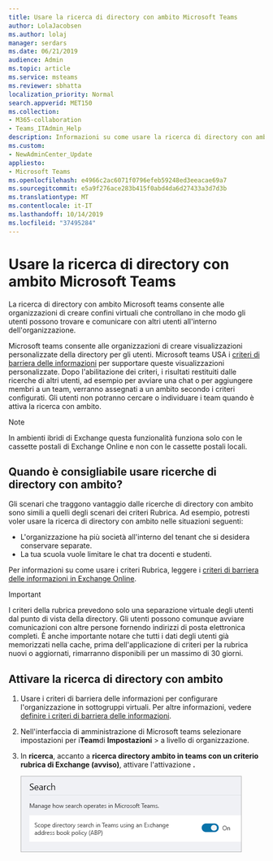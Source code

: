 ```yaml
---
title: Usare la ricerca di directory con ambito Microsoft Teams
author: LolaJacobsen
ms.author: lolaj
manager: serdars
ms.date: 06/21/2019
audience: Admin
ms.topic: article
ms.service: msteams
ms.reviewer: sbhatta
localization_priority: Normal
search.appverid: MET150
ms.collection:
- M365-collaboration
- Teams_ITAdmin_Help
description: Informazioni su come usare la ricerca di directory con ambito Microsoft teams per creare visualizzazioni personalizzate della directory.
ms.custom:
- NewAdminCenter_Update
appliesto:
- Microsoft Teams
ms.openlocfilehash: e4966c2ac6071f0796efeb59248ed3eeacae69a7
ms.sourcegitcommit: e5a9f276ace283b415f0abd4da6d27433a3d7d3b
ms.translationtype: MT
ms.contentlocale: it-IT
ms.lasthandoff: 10/14/2019
ms.locfileid: "37495284"
---
```

# <a name="use-microsoft-teams-scoped-directory-search"></a>Usare la ricerca di directory con ambito Microsoft Teams

La ricerca di directory con ambito Microsoft teams consente alle organizzazioni di creare confini virtuali che controllano in che modo gli utenti possono trovare e comunicare con altri utenti all'interno dell'organizzazione. 

Microsoft teams consente alle organizzazioni di creare visualizzazioni personalizzate della directory per gli utenti. Microsoft teams USA i [criteri di barriera delle informazioni](https://docs.microsoft.com/microsoft-365/compliance/information-barriers) per supportare queste visualizzazioni personalizzate. Dopo l'abilitazione dei criteri, i risultati restituiti dalle ricerche di altri utenti, ad esempio per avviare una chat o per aggiungere membri a un team, verranno assegnati a un ambito secondo i criteri configurati. Gli utenti non potranno cercare o individuare i team quando è attiva la ricerca con ambito. 

> [!NOTE]
> In ambienti ibridi di Exchange questa funzionalità funziona solo con le cassette postali di Exchange Online e non con le cassette postali locali.

## <a name="when-should-you-use-scoped-directory-searches"></a>Quando è consigliabile usare ricerche di directory con ambito?

Gli scenari che traggono vantaggio dalle ricerche di directory con ambito sono simili a quelli degli scenari dei criteri Rubrica. Ad esempio, potresti voler usare la ricerca di directory con ambito nelle situazioni seguenti:

- L'organizzazione ha più società all'interno del tenant che si desidera conservare separate. 
- La tua scuola vuole limitare le chat tra docenti e studenti. 
 
Per informazioni su come usare i criteri Rubrica, leggere i [criteri di barriera delle informazioni in Exchange Online](https://docs.microsoft.com/microsoft-365/compliance/information-barriers).

> [!IMPORTANT]
> I criteri della rubrica prevedono solo una separazione virtuale degli utenti dal punto di vista della directory. Gli utenti possono comunque avviare comunicazioni con altre persone fornendo indirizzi di posta elettronica completi. È anche importante notare che tutti i dati degli utenti già memorizzati nella cache, prima dell'applicazione di criteri per la rubrica nuovi o aggiornati, rimarranno disponibili per un massimo di 30 giorni.

## <a name="turn-on-scoped-directory-search"></a>Attivare la ricerca di directory con ambito

1. Usare i criteri di barriera delle informazioni per configurare l'organizzazione in sottogruppi virtuali. Per altre informazioni, vedere [definire i criteri di barriera delle informazioni](https://docs.microsoft.com/microsoft-365/compliance/information-barriers-policies).

2. Nell'interfaccia di amministrazione di Microsoft teams selezionare impostazioni per i**Team**di **Impostazioni** > a livello di organizzazione.

3. In **ricerca**, accanto a **ricerca directory ambito in teams con un criterio rubrica di Exchange (avviso)**, attivare l'attivazione **.**

    ![Ricerca di directory con ambito nell'interfaccia di amministrazione di Microsoft Teams](media/teams-scoped-directory-search-image1.png)



